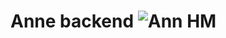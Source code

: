 # Anne backend ![Ann HM](https://static.wikia.nocookie.net/hmwikia/images/4/46/Ann_%28MM%29.png/revision/latest/scale-to-width-down/95?cb=20120707030207)
